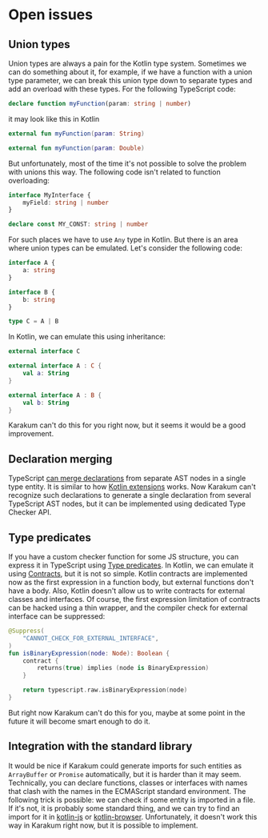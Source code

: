 # Open issues

## Union types

Union types are always a pain for the Kotlin type system.
Sometimes we can do something about it, for example, if we have a function with a union type parameter,
we can break this union type down to separate types and add an overload with these types.
For the following TypeScript code:

```typescript
declare function myFunction(param: string | number)
```

it may look like this in Kotlin

```kotlin
external fun myFunction(param: String)

external fun myFunction(param: Double)
```

But unfortunately, most of the time it's not possible to solve the problem with unions this way.
The following code isn't related to function overloading:

```typescript
interface MyInterface {
    myField: string | number
}

declare const MY_CONST: string | number
```

For such places we have to use `Any` type in Kotlin.
But there is an area where union types can be emulated.
Let's consider the following code:

```typescript
interface A {
    a: string
}

interface B {
    b: string
}

type C = A | B
```

In Kotlin, we can emulate this using inheritance:

```kotlin
external interface C

external interface A : C {
    val a: String
}

external interface A : B {
    val b: String
}
```

Karakum can't do this for you right now, but it seems it would be a good improvement.

## Declaration merging

TypeScript [can merge declarations](https://www.typescriptlang.org/docs/handbook/declaration-merging.html) from separate
AST nodes in a single type entity.
It is similar to how [Kotlin extensions](https://kotlinlang.org/docs/extensions.html) works.
Now Karakum can't recognize such declarations to generate a single declaration from several TypeScript AST nodes,
but it can be implemented using dedicated Type Checker API.

## Type predicates

If you have a custom checker function for some JS structure, you can express it in TypeScript using
[Type predicates](https://www.typescriptlang.org/docs/handbook/2/narrowing.html#using-type-predicates).
In Kotlin, we can emulate it
using [Contracts](https://github.com/Kotlin/KEEP/blob/master/proposals/kotlin-contracts.md),
but it is not so simple.
Kotlin contracts are implemented now as the first expression in a function body, but external functions don't have a
body.
Also, Kotlin doesn't allow us to write contracts for external classes and interfaces.
Of course, the first expression limitation of contracts can be hacked using a thin wrapper,
and the compiler check for external interface can be suppressed:

```kotlin
@Suppress(
    "CANNOT_CHECK_FOR_EXTERNAL_INTERFACE",
)
fun isBinaryExpression(node: Node): Boolean {
    contract {
        returns(true) implies (node is BinaryExpression)
    }

    return typescript.raw.isBinaryExpression(node)
}
```

But right now Karakum can't do this for you, maybe at some point in the future it will become smart enough to do it.

## Integration with the standard library

It would be nice if Karakum could generate imports for such entities as `ArrayBuffer` or `Promise` automatically,
but it is harder than it may seem. Technically, you can declare functions, classes or interfaces with names that
clash with the names in the ECMAScript standard environment. The following trick is possible: we can check if some
entity is imported in a file. If it's not, it is probably some standard thing, and we can try to find an import for it
in [kotlin-js](https://github.com/JetBrains/kotlin-wrappers/tree/master/kotlin-js) or
[kotlin-browser](https://github.com/JetBrains/kotlin-wrappers/tree/master/kotlin-browser).
Unfortunately, it doesn't work this way in Karakum right now, but it is possible to implement.
